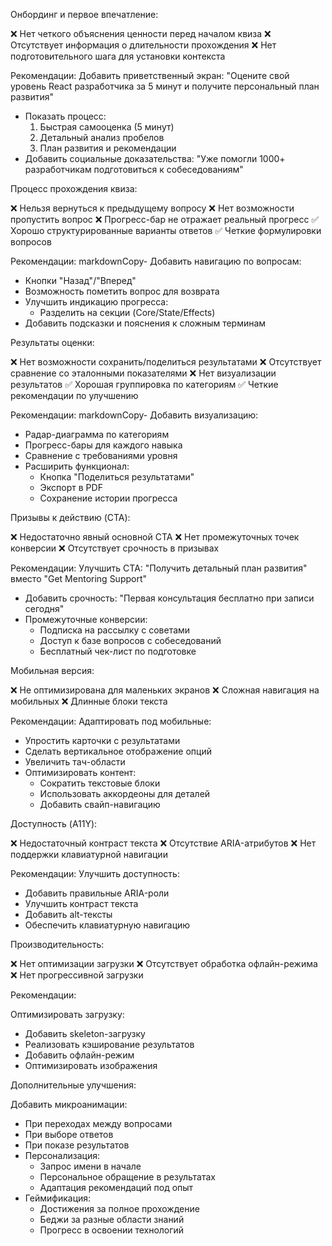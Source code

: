 Онбординг и первое впечатление:


❌ Нет четкого объяснения ценности перед началом квиза
❌ Отсутствует информация о длительности прохождения
❌ Нет подготовительного шага для установки контекста

Рекомендации:
Добавить приветственный экран:
  "Оцените свой уровень React разработчика за 5 минут
   и получите персональный план развития"
- Показать процесс:
  1. Быстрая самооценка (5 минут)
  2. Детальный анализ пробелов
  3. План развития и рекомендации
- Добавить социальные доказательства:
  "Уже помогли 1000+ разработчикам подготовиться к собеседованиям"

Процесс прохождения квиза:

❌ Нельзя вернуться к предыдущему вопросу
❌ Нет возможности пропустить вопрос
❌ Прогресс-бар не отражает реальный прогресс
✅ Хорошо структурированные варианты ответов
✅ Четкие формулировки вопросов

Рекомендации:
markdownCopy- Добавить навигацию по вопросам:
  - Кнопки "Назад"/"Вперед"
  - Возможность пометить вопрос для возврата
- Улучшить индикацию прогресса:
  - Разделить на секции (Core/State/Effects)
- Добавить подсказки и пояснения к сложным терминам

Результаты оценки:

❌ Нет возможности сохранить/поделиться результатами
❌ Отсутствует сравнение со эталонными показателями
❌ Нет визуализации результатов
✅ Хорошая группировка по категориям
✅ Четкие рекомендации по улучшению

Рекомендации:
markdownCopy- Добавить визуализацию:
  - Радар-диаграмма по категориям
  - Прогресс-бары для каждого навыка
  - Сравнение с требованиями уровня
- Расширить функционал:
  - Кнопка "Поделиться результатами"
  - Экспорт в PDF
  - Сохранение истории прогресса

Призывы к действию (CTA):


❌ Недостаточно явный основной CTA
❌ Нет промежуточных точек конверсии
❌ Отсутствует срочность в призывах

Рекомендации:
Улучшить CTA:
  "Получить детальный план развития" вместо "Get Mentoring Support"
- Добавить срочность:
  "Первая консультация бесплатно при записи сегодня"
- Промежуточные конверсии:
  - Подписка на рассылку с советами
  - Доступ к базе вопросов с собеседований
  - Бесплатный чек-лист по подготовке

Мобильная версия:


❌ Не оптимизирована для маленьких экранов
❌ Сложная навигация на мобильных
❌ Длинные блоки текста

Рекомендации:
Адаптировать под мобильные:
  - Упростить карточки с результатами
  - Сделать вертикальное отображение опций
  - Увеличить тач-области
- Оптимизировать контент:
  - Сократить текстовые блоки
  - Использовать аккордеоны для деталей
  - Добавить свайп-навигацию

Доступность (A11Y):


❌ Недостаточный контраст текста
❌ Отсутствие ARIA-атрибутов
❌ Нет поддержки клавиатурной навигации

Рекомендации:
Улучшить доступность:
  - Добавить правильные ARIA-роли
  - Улучшить контраст текста
  - Добавить alt-тексты
  - Обеспечить клавиатурную навигацию

Производительность:


❌ Нет оптимизации загрузки
❌ Отсутствует обработка офлайн-режима
❌ Нет прогрессивной загрузки

Рекомендации:

Оптимизировать загрузку:
  - Добавить skeleton-загрузку
  - Реализовать кэширование результатов
  - Добавить офлайн-режим
  - Оптимизировать изображения

Дополнительные улучшения:

Добавить микроанимации:
  - При переходах между вопросами
  - При выборе ответов
  - При показе результатов
- Персонализация:
  - Запрос имени в начале
  - Персональное обращение в результатах
  - Адаптация рекомендаций под опыт
- Геймификация:
  - Достижения за полное прохождение
  - Беджи за разные области знаний
  - Прогресс в освоении технологий